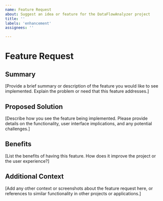 ```yaml
---
name: Feature Request
about: Suggest an idea or feature for the DataFlowAnalyzer project
title: ''
labels: 'enhancement'
assignees: ''

---
```


# Feature Request

## Summary
[Provide a brief summary or description of the feature you would like to see implemented. Explain the problem or need that this feature addresses.]

## Proposed Solution
[Describe how you see the feature being implemented. Please provide details on the functionality, user interface implications, and any potential challenges.]

## Benefits
[List the benefits of having this feature. How does it improve the project or the user experience?]

## Additional Context
[Add any other context or screenshots about the feature request here, or references to similar functionality in other projects or applications.]